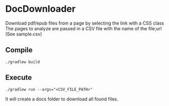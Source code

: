 # DocDownloader

Download pdf/epub files from a page by selecting the link with a CSS class
The pages to analyze are passed in a CSV file with the name of the file;url (See sample.csv)

## Compile

    ./gradlew build

## Execute

    ./gradlew run --args="<CSV_FILE_PATH>"

It will create a docs folder to download all found files.
